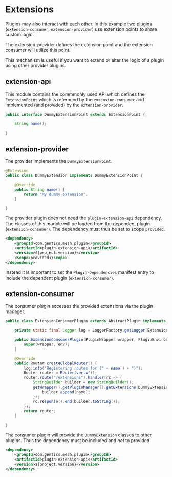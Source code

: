 # Extensions

Plugins may also interact with each other. In this example two plugins (`extension-consumer`, `extension-provider`) use extension points to share custom logic.

The extension-provider defines the extension point and the extension consumer will utilize this point.

This mechanism is useful if you want to extend or alter the logic of a plugin using other provider plugins.

## extension-api

This module contains the commmonly used API which defines the `ExtensionPoint` which is refernced by the `extension-consumer` and implemented (and provided) by the `extension-provider`.

```java
public interface DummyExtensionPoint extends ExtensionPoint {

	String name();

}
```

## extension-provider

The provider implements the `DummyExtensionPoint`.  

```java
@Extension
public class DummyExtension implements DummyExtensionPoint {

	@Override
	public String name() {
		return "My dummy extension";
	}

}
```

The provider plugin does not need the `plugin-extension-api` dependency. The classes of this module will be loaded from the dependent plugin (`extension-consumer`). The dependency must thus be set to scope `provided`.

```xml
<dependency>
    <groupId>com.gentics.mesh.plugin</groupId>
    <artifactId>plugin-extension-api</artifactId>
    <version>${project.version}</version>
    <scope>provided</scope>
</dependency>
```

Instead it is important to set the `Plugin-Dependencies` manifest entry to include the dependent plugin (`extension-consumer`).

## extension-consumer

The consumer plugin accesses the provided extensions via the plugin manager.

```java
public class ExtensionConsumerPlugin extends AbstractPlugin implements RestPlugin {

	private static final Logger log = LoggerFactory.getLogger(ExtensionConsumerPlugin.class);

	public ExtensionConsumerPlugin(PluginWrapper wrapper, PluginEnvironment env) {
		super(wrapper, env);
	}

	@Override
	public Router createGlobalRouter() {
		log.info("Registering routes for {" + name() + "}");
		Router router = Router(vertx());
		router.route("/extensions").handler(rc -> {
			StringBuilder builder = new StringBuilder();
			getWrapper().getPluginManager().getExtensions(DummyExtensionPoint.class).stream().map(e -> e.name()).forEach(name -> {
				builder.append(name);
			});
			rc.response().end(builder.toString());
		});
		return router;
	}

}
```

The consumer plugin will provide the `DummyExtension` classes to other plugins. Thus the dependency must be included and *not* to provided:

```xml
<dependency>
    <groupId>com.gentics.mesh.plugin</groupId>
    <artifactId>plugin-extension-api</artifactId>
    <version>${project.version}</version>
</dependency>
```


